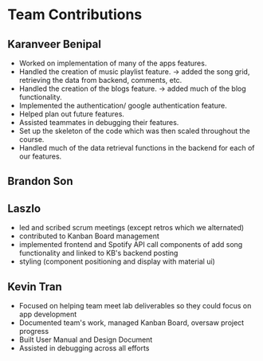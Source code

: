 # Team Contributions


## Karanveer Benipal
- Worked on implementation of many of the apps features.
- Handled the creation of music playlist feature. -> added the song grid, retrieving the data from backend, comments, etc.
- Handled the creation of the blogs feature. -> added much of the blog functionality. 
- Implemented the authentication/ google authentication feature.
- Helped plan out future features.
- Assisted teammates in debugging their features.
- Set up the skeleton of the code which was then scaled throughout the course.
- Handled much of the data retrieval functions in the backend for each of our features.

## Brandon Son


## Laszlo
- led and scribed scrum meetings (except retros which we alternated)
- contributed to Kanban Board management
- implemented frontend and Spotify API call components of add song functionality and linked to KB's backend posting
- styling (component positioning and display with material ui)


## Kevin Tran

- Focused on helping team meet lab deliverables so they could focus on app development
- Documented team's work, managed Kanban Board, oversaw project progress
- Built User Manual and Design Document
- Assisted in debugging across all efforts
